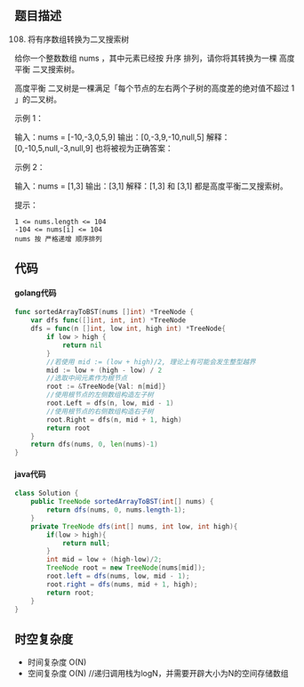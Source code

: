 ## 题目描述

108. 将有序数组转换为二叉搜索树

给你一个整数数组 nums ，其中元素已经按 升序 排列，请你将其转换为一棵 高度平衡 二叉搜索树。

高度平衡 二叉树是一棵满足「每个节点的左右两个子树的高度差的绝对值不超过 1 」的二叉树。

 

示例 1：

输入：nums = [-10,-3,0,5,9]
输出：[0,-3,9,-10,null,5]
解释：[0,-10,5,null,-3,null,9] 也将被视为正确答案：

示例 2：

输入：nums = [1,3]
输出：[3,1]
解释：[1,3] 和 [3,1] 都是高度平衡二叉搜索树。

 

提示：

    1 <= nums.length <= 104
    -104 <= nums[i] <= 104
    nums 按 严格递增 顺序排列


## 代码

#### golang代码
```go
func sortedArrayToBST(nums []int) *TreeNode {
    var dfs func([]int, int, int) *TreeNode
    dfs = func(n []int, low int, high int) *TreeNode{
        if low > high {
            return nil
        }
        //若使用 mid := (low + high)/2, 理论上有可能会发生整型越界
        mid := low + (high - low) / 2
        //选取中间元素作为根节点
        root := &TreeNode{Val: n[mid]}
        //使用根节点的左侧数组构造左子树
        root.Left = dfs(n, low, mid - 1)
        //使用根节点的右侧数组构造右子树
        root.Right = dfs(n, mid + 1, high)
        return root
    }
    return dfs(nums, 0, len(nums)-1)
}
```
#### java代码
```java
class Solution {
    public TreeNode sortedArrayToBST(int[] nums) {
        return dfs(nums, 0, nums.length-1);
    }
    private TreeNode dfs(int[] nums, int low, int high){
        if(low > high){
            return null;
        }
        int mid = low + (high-low)/2;
        TreeNode root = new TreeNode(nums[mid]);
        root.left = dfs(nums, low, mid - 1);
        root.right = dfs(nums, mid + 1, high);
        return root;
    }
}
```
## 时空复杂度

- 时间复杂度 O(N)
- 空间复杂度 O(N) //递归调用栈为logN，并需要开辟大小为N的空间存储数组
